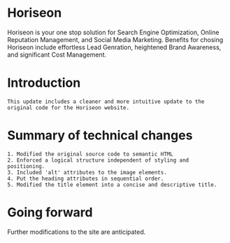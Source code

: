 
# Horiseon

Horiseon is your one stop solution for Search Engine Optimization, Online Reputation Management, and Social Media Marketing. Benefits for chosing Horiseon include effortless Lead Genration, heightened Brand Awareness, and significant Cost Management.
# Introduction

    This update includes a cleaner and more intuitive update to the original code for the Horiseon website.

# Summary of technical changes

    1. Modified the original source code to semantic HTML
    2. Enforced a logical structure independent of styling and positioning.
    3. Included 'alt' attributes to the image elements.
    4. Put the heading attributes in sequential order.
    5. Modified the title element into a concise and descriptive title.

# Going forward

Further modifications to the site are anticipated.